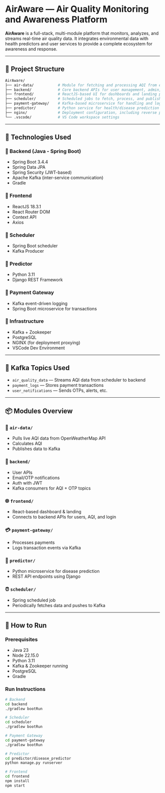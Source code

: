 # AirAware — Air Quality Monitoring and Awareness Platform

**AirAware** is a full-stack, multi-module platform that monitors, analyzes, and streams real-time air quality data. It integrates environmental data with health predictors and user services to provide a complete ecosystem for awareness and response.

---

## 📁 Project Structure

```graphql
AirAware/
├── air-data/           # Module for fetching and processing AQI from external APIs
├── backend/            # Core backend APIs for user management, admin, JWT auth, and Kafka integration
├── frontend/           # ReactJS-based UI for dashboards and landing pages
├── scheduler/          # Scheduled jobs to fetch, process, and publish air quality data
├── payment-gateway/    # Kafka-based microservice for handling and logging online payments
├── predictor/          # Python service for health/disease prediction based on AQI data
├── nginx/              # Deployment configuration, including reverse proxy setup
└── .vscode/            # VS Code workspace settings
```

---

## 🧰 Technologies Used

### 🔹 Backend (Java - Spring Boot)
- Spring Boot 3.4.4
- Spring Data JPA
- Spring Security (JWT-based)
- Apache Kafka (inter-service communication)
- Gradle

### 🔹 Frontend
- ReactJS 18.3.1
- React Router DOM
- Context API
- Axios

### 🔹 Scheduler
- Spring Boot scheduler
- Kafka Producer

### 🔹 Predictor
- Python 3.11
- Django REST Framework

### 🔹 Payment Gateway
- Kafka event-driven logging
- Spring Boot microservice for transactions

### 🔹 Infrastructure
- Kafka + Zookeeper
- PostgreSQL
- NGINX (for deployment proxying)
- VSCode Dev Environment

---

## 🔄 Kafka Topics Used
- `air_quality_data` — Streams AQI data from scheduler to backend
- `payment_logs` — Stores payment transactions
- `user_notifications` — Sends OTPs, alerts, etc.

---

## 📦 Modules Overview

### 🧪 `air-data/`
- Pulls live AQI data from OpenWeatherMap API
- Calculates AQI
- Publishes data to Kafka

### 🔐 `backend/`
- User APIs
- Email/OTP notifications
- Auth with JWT
- Kafka consumers for AQI + OTP topics

### 🌐 `frontend/`
- React-based dashboard & landing
- Connects to backend APIs for users, AQI, and login

### 💳 `payment-gateway/`
- Processes payments
- Logs transaction events via Kafka

### 🧠 `predictor/`
- Python microservice for disease prediction
- REST API endpoints using Django

### ⏰ `scheduler/`
- Spring scheduled job
- Periodically fetches data and pushes to Kafka

---

## 🚀 How to Run

### Prerequisites
- Java 23
- Node 22.15.0
- Python 3.11
- Kafka & Zookeeper running
- PostgreSQL
- Gradle

### Run Instructions

```bash
# Backend
cd backend
./gradlew bootRun

# Scheduler
cd scheduler
./gradlew bootRun

# Payment Gateway
cd payment-gateway
./gradlew bootRun

# Predictor
cd predictor/disease_predictor
python manage.py runserver

# Frontend
cd frontend
npm install
npm start

```
